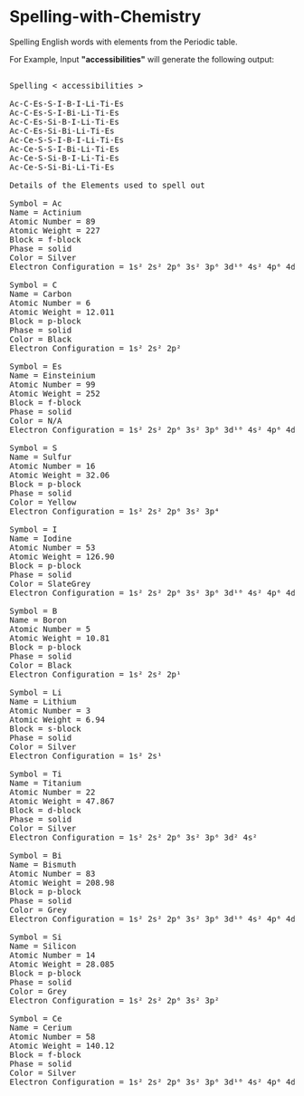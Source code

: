 # Spelling-with-Chemistry
Spelling English words with elements from the Periodic table.

For Example, Input <b>"accessibilities"</b> will generate the following output:</br>

<pre>

Spelling < accessibilities >

Ac-C-Es-S-I-B-I-Li-Ti-Es
Ac-C-Es-S-I-Bi-Li-Ti-Es
Ac-C-Es-Si-B-I-Li-Ti-Es
Ac-C-Es-Si-Bi-Li-Ti-Es
Ac-Ce-S-S-I-B-I-Li-Ti-Es
Ac-Ce-S-S-I-Bi-Li-Ti-Es
Ac-Ce-S-Si-B-I-Li-Ti-Es
Ac-Ce-S-Si-Bi-Li-Ti-Es

Details of the Elements used to spell out <accessibilities>

Symbol = Ac
Name = Actinium
Atomic Number = 89
Atomic Weight = 227
Block = f-block
Phase = solid
Color = Silver
Electron Configuration = 1s² 2s² 2p⁶ 3s² 3p⁶ 3d¹⁰ 4s² 4p⁶ 4d¹⁰ 5s² 5p⁶ 4f¹⁴ 5d¹⁰ 6s² 6p⁶ 6d¹ 7s²

Symbol = C
Name = Carbon
Atomic Number = 6
Atomic Weight = 12.011
Block = p-block
Phase = solid
Color = Black
Electron Configuration = 1s² 2s² 2p²

Symbol = Es
Name = Einsteinium
Atomic Number = 99
Atomic Weight = 252
Block = f-block
Phase = solid
Color = N/A
Electron Configuration = 1s² 2s² 2p⁶ 3s² 3p⁶ 3d¹⁰ 4s² 4p⁶ 4d¹⁰ 5s² 5p⁶ 4f¹⁴ 5d¹⁰ 6s² 6p⁶ 5f¹¹ 7s²

Symbol = S
Name = Sulfur
Atomic Number = 16
Atomic Weight = 32.06
Block = p-block
Phase = solid
Color = Yellow
Electron Configuration = 1s² 2s² 2p⁶ 3s² 3p⁴

Symbol = I
Name = Iodine
Atomic Number = 53
Atomic Weight = 126.90
Block = p-block
Phase = solid
Color = SlateGrey
Electron Configuration = 1s² 2s² 2p⁶ 3s² 3p⁶ 3d¹⁰ 4s² 4p⁶ 4d¹⁰ 5s² 5p⁵

Symbol = B
Name = Boron
Atomic Number = 5
Atomic Weight = 10.81
Block = p-block
Phase = solid
Color = Black
Electron Configuration = 1s² 2s² 2p¹

Symbol = Li
Name = Lithium
Atomic Number = 3
Atomic Weight = 6.94
Block = s-block
Phase = solid
Color = Silver
Electron Configuration = 1s² 2s¹

Symbol = Ti
Name = Titanium
Atomic Number = 22
Atomic Weight = 47.867
Block = d-block
Phase = solid
Color = Silver
Electron Configuration = 1s² 2s² 2p⁶ 3s² 3p⁶ 3d² 4s²

Symbol = Bi
Name = Bismuth
Atomic Number = 83
Atomic Weight = 208.98
Block = p-block
Phase = solid
Color = Grey
Electron Configuration = 1s² 2s² 2p⁶ 3s² 3p⁶ 3d¹⁰ 4s² 4p⁶ 4d¹⁰ 5s² 5p⁶ 4f¹⁴ 5d¹⁰ 6s² 6p³

Symbol = Si
Name = Silicon
Atomic Number = 14
Atomic Weight = 28.085
Block = p-block
Phase = solid
Color = Grey
Electron Configuration = 1s² 2s² 2p⁶ 3s² 3p²

Symbol = Ce
Name = Cerium
Atomic Number = 58
Atomic Weight = 140.12
Block = f-block
Phase = solid
Color = Silver
Electron Configuration = 1s² 2s² 2p⁶ 3s² 3p⁶ 3d¹⁰ 4s² 4p⁶ 4d¹⁰ 5s² 5p⁶ 4f¹ 5d¹ 6s²

</pre>
